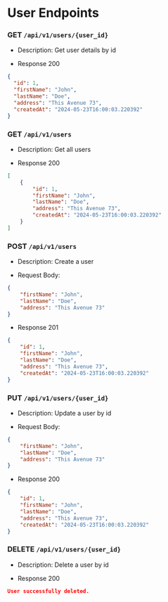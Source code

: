 # User Endpoints

### GET `/api/v1/users/{user_id}`

- Description: Get user details by id

- Response 200

```json
{
  "id": 1,
  "firstName": "John",
  "lastName": "Doe",
  "address": "This Avenue 73",
  "createdAt": "2024-05-23T16:00:03.220392"
}
```

### GET `/api/v1/users`

- Description: Get all users

- Response 200

```json
[
    {
        "id": 1,
        "firstName": "John",
        "lastName": "Doe",
        "address": "This Avenue 73",
        "createdAt": "2024-05-23T16:00:03.220392"
    }
]
```

### POST `/api/v1/users`

- Description: Create a user

- Request Body:
```json
{
    "firstName": "John",
    "lastName": "Doe",
    "address": "This Avenue 73"
}
```

- Response 201

```json
{
    "id": 1,
    "firstName": "John",
    "lastName": "Doe",
    "address": "This Avenue 73",
    "createdAt": "2024-05-23T16:00:03.220392"
}
```

### PUT `/api/v1/users/{user_id}`

- Description: Update a user by id

- Request Body:
```json
{
    "firstName": "John",
    "lastName": "Doe",
    "address": "This Avenue 73"
}
```

- Response 200

```json
{
    "id": 1,
    "firstName": "John",
    "lastName": "Doe",
    "address": "This Avenue 73",
    "createdAt": "2024-05-23T16:00:03.220392"
}
```

### DELETE `/api/v1/users/{user_id}`

- Description: Delete a user by id

- Response 200

```json
User successfully deleted.
```